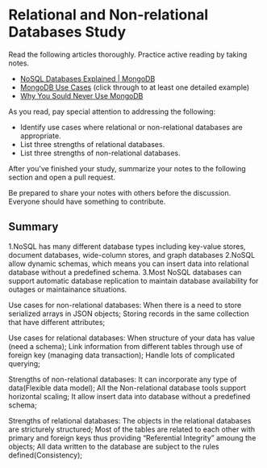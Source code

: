 # Relational and Non-relational Databases Study

Read the following articles thoroughly. Practice active reading by taking notes.

-   [NoSQL Databases Explained | MongoDB](https://www.mongodb.com/nosql-explained)
-   [MongoDB Use Cases](http://docs.mongodb.org/ecosystem/use-cases/) (click
    through to at least one detailed example)
-   [Why You Sould Never Use MongoDB](http://www.sarahmei.com/blog/2013/11/11/why-you-should-never-use-mongodb/)

As you read, pay special attention to addressing the following:

-   Identify use cases where relational or non-relational databases are
    appropriate.
-   List three strengths of relational databases.
-   List three strengths of non-relational databases.

After you've finished your study, summarize your notes to the following section
and open a pull request.

Be prepared to share your notes with others before the discussion. Everyone
should have something to contribute.

## Summary

1.NoSQL has many different database types including key-value stores, document databases, wide-column stores, and graph databases
2.NoSQL allow dynamic schemas, which means you can insert data into relational database without a predefined schema.
3.Most NoSQL databases can support automatic database replication to maintain database availability for outages or maintainance situations.

Use cases for non-relational databases:
  When there is a need to store serialized arrays in JSON objects;
  Storing records in the same collection that have different attributes;

Use cases for relational databases:
  When structure of your data has value (need a schema);
  Link information from different tables through use of foreign key (managing data transaction);
  Handle lots of complicated querying;

 Strengths of non-relational databases:
  It can incorporate any type of data(Flexible data model);
  All the Non-relational database tools support horizontal scaling;
  It allow insert data into database without a predefined schema;

 Strengths of relational databases:
  The objects in the relational databases are stricturely structured;
  Most of the tables are related to each other with primary and foreign keys thus providing “Referential Integrity” amoung the objects;
  All data written to the database are subject to the rules defined(Consistency);
